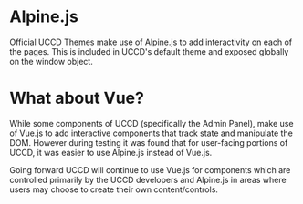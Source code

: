# Alpine.js

Official UCCD Themes make use of Alpine.js to add interactivity on each of the pages. This is included in UCCD's default theme and exposed globally on the window object.

# What about Vue?
While some components of UCCD (specifically the Admin Panel), make use of Vue.js to add interactive components that track state and manipulate the DOM. However during testing it was found that for user-facing portions of UCCD, it was easier to use Alpine.js instead of Vue.js.

Going forward UCCD will continue to use Vue.js for components which are controlled primarily by the UCCD developers and Alpine.js in areas where users may choose to create their own content/controls.